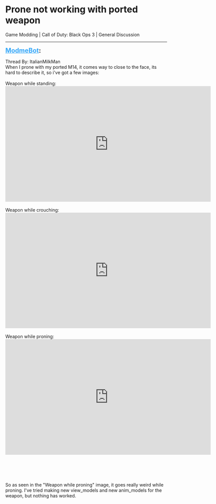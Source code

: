 # Prone not working with ported weapon
Game Modding | Call of Duty: Black Ops 3 | General Discussion

---
<strong style="font-size: 1.4em;"><span style="text-decoration: underline;text-decoration-color: #34a7f9;"><span style="color:#34a7f9;">ModmeBot</span></span>:</strong>

<p>Thread By: ItalianMilkMan<br />When I prone with my ported M14, it comes way to close to the face, its hard to describe it, so i&#39;ve got a few images:<br /><br />Weapon while standing: <iframe type="text/html" width="640" height="360" src="https://www.youtube.com/embed/a/qJPPg" frameborder="0"></iframe><br /><br />Weapon while crouching: <iframe type="text/html" width="640" height="360" src="https://www.youtube.com/embed/a/r8dgN" frameborder="0"></iframe><br /><br />Weapon while proning: <iframe type="text/html" width="640" height="360" src="https://www.youtube.com/embed/a/qNz33" frameborder="0"></iframe><br /><br /><br /><br /><br /><br />So as seen in the &quot;Weapon while proning&quot; image, it goes really weird while proning. I&#39;ve tried making new view_models and new anim_models for the weapon, but nothing has worked.</p>
